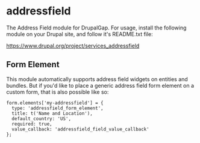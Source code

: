 addressfield
============

The Address Field module for DrupalGap. For usage, install the following module
on your Drupal site, and follow it's README.txt file:

https://www.drupal.org/project/services_addressfield

## Form Element

This module automatically supports address field widgets on entities and bundles. But if you'd like to place a generic
address field form element on a custom form, that is also possible like so:

```
form.elements['my-addressfield'] = {
  type: 'addressfield_form_element',
  title: t('Name and Location'),
  default_country: 'US',
  required: true,
  value_callback: 'addressfield_field_value_callback'
};
```
